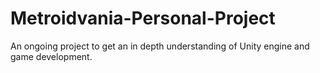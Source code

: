 # Metroidvania-Personal-Project
An ongoing project to get an in depth understanding of Unity engine and game development.
